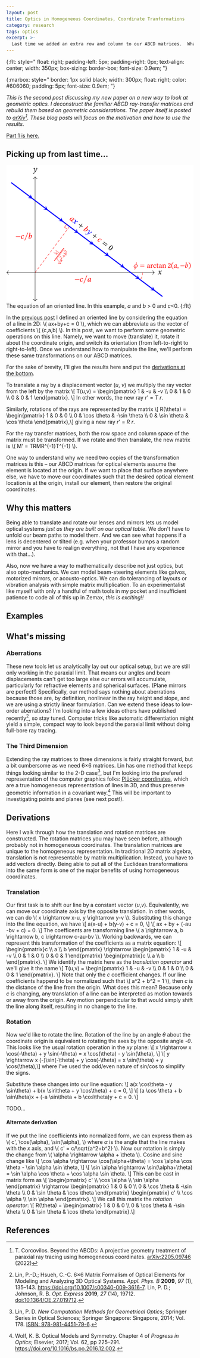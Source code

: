```yaml
---
layout: post
title: Optics in Homogeneous Coordinates, Coordinate Tranformations
category: research
tags: optics
excerpt: >-
  Last time we added an extra row and column to our ABCD matrices.  What can we do with these?
---
```

<!-- TODO clean up URLs -->
<!-- TODO add examples -->

<!-- kramdown tags defined below -->
{:flt: style="
       float: right;
       padding-left: 5px;
       padding-right: 0px;
       text-align: center;
       width: 350px;
       box-sizing: border-box;
       font-size: 0.9em;
       "}
      
{:marbox: style="
       border: 1px solid black;
       width: 300px;
       float: right;
       color: #606060;
       padding: 5px;
       font-size: 0.9em;
       "}

<!-- end kramdown -->

<!-- 
Reminder that mathjax is enabled.  Inline math using double backslash parenthesis: \\( \\) 
Display math using double dollar or double backslash bracket: $$ $$ or \\[ \\]
-->

<!--
kramdown reference: https://kramdown.gettalong.org/quickref.html
-->

*This is the second post discussing my new paper on a new way to look at geometric optics.
I deconstruct the familiar ABCD ray-transfer matrices and rebuild them based on geometric considerations.
The paper itself is posted to [arXiv](http://arxiv.org/abs/2205.09746)[^1].
These blog posts will focus on the motivation and how to use the results.*

[^1]: T. Corcovilos. Beyond the ABCDs: A projective geometry treatment of paraxial ray tracing using homogeneous coordinates. [arXiv:2205.09746](http://arxiv.org/abs/2205.09746) (2022)

[Part 1 is here.](/research/2022/05/20/HomogeneousOptics-1.html)

## Picking up from last time...
![line](/assets/figs/2022-optics/line.svg)<br />
The equation of an oriented line. In this example, _a_ and _b_ > 0 and _c_<0.
{:flt}

In the [previous post](/research/2022/05/20/HomogeneousOptics-1.html) I defined an oriented line by considering the equation of a line in 2D:
\\( ax+by+c = 0 \\), which we can abbreviate as the vector of coefficients \\( (c,a,b) \\).
In this post, we want to perform some geometric operations on this line.
Namely, we want to move (translate) it, rotate it about the coordinate origin, and switch its orientation (from left-to-right to right-to-left).
Once we understand how to manipulate the line, we'll perform these same transformations on our ABCD matrices.

For the sake of brevity, I'll give the results here and put the [derivations at the bottom](#derivations).

To translate a ray by a displacement vector (_u_, _v_) we multiply the ray vector from the left by the matrix
\\[
T(u,v) = \\begin{pmatrix} 1 & -u & -v \\\\ 0 & 1 & 0 \\\\ 0 & 0 & 1 \\end{pmatrix}.
\\]
In other words, the new ray _r_' = _T r_.

Similarly, rotations of the rays are represented by the matrix
\\[ R(\\theta) = \\begin{pmatrix} 1 & 0 & 0 \\\\ 0 & \\cos \\theta & -\\sin \\theta \\\\ 0 & \\sin \\theta & \\cos \\theta \\end{pmatrix},\\]
giving a new ray _r_' = _R r_.

For the ray transfer matrices, both the row space and column space of the matrix must be transformed.  If we rotate and then translate, the new matrix is \\( M' = TRMR^{-1}T^{-1} \\). 

One way to understand why we need two copies of the transformation matrices is this &ndash;
our ABCD matrices for optical elements assume the element is located at the origin.
If we want to place that surface anywhere else, we have to move our coordinates such that the desired optical element location is at the origin, install our element, then restore the original coordinates.

## Why this matters
Being able to translate and rotate our lenses and mirrors lets us model optical systems _just as they are built on our optical table_.
We don't have to unfold our beam paths to model them.
And we can see what happens if a lens is decentered or tilted
(e.g. when your professor bumps a random mirror and you have to realign everything, not that I have any experience with that...).

Also, now we have a way to mathematically describe not just optics, but also opto-mechanics.
We can model beam-steering elements like galvos, motorized mirrors, or acousto-optics.
We can do tolerancing of layouts or vibration analysis with simple matrix multiplication.
To an experimentalist like myself with only a handful of math tools in my pocket and insufficient patience to code all of this up in Zemax, _this is exciting!!_

## Examples
## What's missing
### Aberrations
These new tools let us analytically lay out our optical setup, but we are still only working in the paraxial limit.
That means our angles and beam displacements can't get too large else our errors will accumulate, particularly for refractive elements and spherical surfaces. (Plane mirrors are perfect!)
Specifically, our method says nothing about aberrations because those are, by definition, nonlinear in the ray height and slope, and we are using a strictly linear formulation.
Can we extend these ideas to low-order aberrations?
I'm looking into a few ideas others have published recently[^2], so stay tuned.
Computer tricks like automatic differentiation might yield a simple, compact way to look beyond the paraxial limit without doing full-bore ray tracing.

[^2]: Lin, P.-D.; Hsueh, C.-C. 6×6 Matrix Formalism of Optical Elements for Modeling and Analyzing 3D Optical Systems. <i>Appl. Phys. B</i> <b>2009</b>, <i>97</i> (1), 135–143. <a href="https://doi.org/10.1007/s00340-009-3616-7">https://doi.org/10.1007/s00340-009-3616-7</a>. Lin, P. D.; Johnson, R. B. <i>Opt. Express</i> <b>2019</b>, <i>27</i> (14), 19712. [doi:10.1364/OE.27.019712](http://doi.org/10.1364/OE.27.019712).
  
### The Third Dimension
Extending the ray matrices to three dimensions is fairly straight forward, but a bit cumbersome as we need 6&times;6 matrices.
Lin has one method that keeps things looking similar to the 2-D case[^3], but I'm looking into the prefered representation of the computer graphics folks: [Plücker coordinates](https://en.wikipedia.org/wiki/Pl%C3%BCcker_coordinates), which are a true homogeneous representation of lines in 3D, and thus preserve geometric information in a covariant way.[^4]
This will be important to investigating points and planes (see next post!).

[^3]: Lin, P. D. <i>New Computation Methods for Geometrical Optics</i>; Springer Series in Optical Sciences; Springer Singapore: Singapore, 2014; Vol. 178. [ISBN: 978-981-4451-79-6](https://doi.org/10.1007/978-981-4451-79-6).

[^4]: Wolf, K. B. Optical Models and Symmetry. Chapter 4 of <i>Progress in Optics</i>; Elsevier, 2017; Vol. 62, pp 225–291. <a href="https://doi.org/10.1016/bs.po.2016.12.002">https://doi.org/10.1016/bs.po.2016.12.002</a>.

## Derivations
Here I walk through how the translation and rotation matrices are constructed.
The rotation matrices you may have seen before, although probably not in homogeneous coordinates.
The translation matrices are unique to the homogeneous representation.
In traditional 2D matrix algebra, translation is not representable by matrix multiplication.  Instead, you have to add vectors directly.
Being able to put all of the Euclidean transformations into the same form is one of the major benefits of using homogeneous coordinates.

### Translation
Our first task is to shift our line by a constant vector (_u_,_v_).  Equivalently, we can move our coordinate axis by the opposite translation.  In other words, we can do \\( x \\rightarrow x-u, y \\rightarrow y-v \\).
Substituting this change into the line equation, we have
\\[ a(x-u) + b(y-v) + c = 0, \\]
\\[ ax + by + (-au -bv + c) = 0. \\]
The coefficents are transforming line \\( a \\rightarrow a, b \\rightarrow b, c \\rightarrow c-au-bv \\).
Working backwards, we can represent this transformation of the coefficients as a matrix equation:
\\[
\\begin{pmatrix}c \\\\ a \\\\ b \\end{pmatrix}
\\rightarrow
\\begin{pmatrix} 1 & -u & -v \\\\ 0 & 1 & 0 \\\\ 0 & 0 & 1 \\end{pmatrix}
\\begin{pmatrix}c \\\\ a \\\\ b \\end{pmatrix}.
\\]
We identify the matrix here as the _translation operator_ and we'll give it the name
\\[
T(u,v) = \\begin{pmatrix} 1 & -u & -v \\\\ 0 & 1 & 0 \\\\ 0 & 0 & 1 \\end{pmatrix}.
\\]
Note that only the _c_ coefficient changes.
If our line coefficients happend to be normalized such that \\( a^2 + b^2 = 1 \\), then _c_ is the distance of the line from the origin.
What does this mean?
Because only _c_ is changing, any translation of a line can be interpreted as motion towards or away from the origin.
Any motion perpendicular to that would simply shift the line along itself, resulting in no change to the line.

### Rotation
Now we'd like to rotate the line.
Rotation of the line by an angle _&theta;_ about the coordinate origin is equivalent to rotating the axes by the opposite angle _-&theta;_.
This looks like the usual rotation operation in the _xy_ plane:
\\[ x \\rightarrow x \cos(-\\theta) + y \sin(-\\theta) = x \cos(\\theta) - y \sin(\\theta), \\]
\\[ y \\rightarrow x (-)\sin(-\\theta) + y \cos(-\\theta) = x \sin(\\theta) + y \cos(\\theta),\\]
where I've used the odd/even nature of sin/cos to simplify the signs.

Substitute these changes into our line equation:
\\[ a(x \\cos\\theta - y \\sin\\theta) + b(x \\sin\\theta + y \\cos\\theta) + c = 0, \\]
\\[ (a \\cos \\theta + b \\sin\\theta)x + (-a \\sin\\theta + b \\cos\\theta)y + c = 0. \\]

TODO...

#### Alternate derivation
If we put the line coefficients into normalized form, we can express them as
\\( c', \\cos(\\alpha), \\sin(\\alpha), \\)
where _&alpha;_ is the angle that the line makes with the _x_ axis, and \\( c' = c/\\sqrt{a^2+b^2} \\).
Now our rotation is simply the change from \\( \\alpha \\rightarrow \\alpha + \\theta \\).
Cosine and sine change like
\\[ \\cos \\alpha  \\rightarrow \\cos(\\alpha+\\theta) = \\cos \\alpha \\cos \\theta - \\sin \\alpha \\sin \\theta, \\]
\\[ \\sin \\alpha  \\rightarrow \\sin(\\alpha+\\theta) = \\sin \\alpha \\cos \\theta + \\cos \\alpha \\sin \\theta. \\]
This can be cast in matrix form as
\\[
\\begin{pmatrix} c' \\\\ \\cos \\alpha \\\\ \\sin \\alpha \\end{pmatrix}
\\rightarrow
\\begin{pmatrix} 1 & 0 & 0 \\\\ 0 & \\cos \\theta & -\\sin \\theta \\\\ 0 & \\sin \\theta & \\cos \\theta \\end{pmatrix}
\\begin{pmatrix} c' \\\\ \\cos \\alpha \\\\ \\sin \\alpha \\end{pmatrix}.
\\]
We call this matrix the _rotation operator_:
\\[ R(\\theta) = \\begin{pmatrix} 1 & 0 & 0 \\\\ 0 & \\cos \\theta & -\\sin \\theta \\\\ 0 & \\sin \\theta & \\cos \\theta \\end{pmatrix}.\\]

## References
